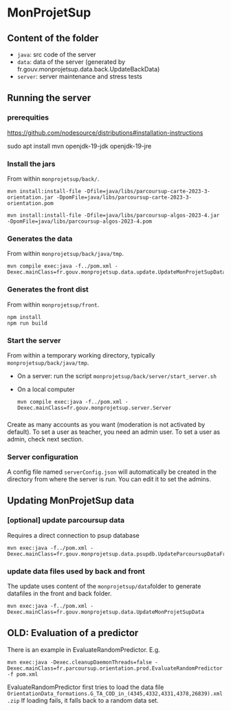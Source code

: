 # MonProjetSup

## Content of the folder

- `java`: src code of the server
- `data`: data of the server (generated by fr.gouv.monprojetsup.data.back.UpdateBackData)
- `server`: server maintenance and stress tests


## Running the server

### prerequities

https://github.com/nodesource/distributions#installation-instructions

sudo apt install mvn openjdk-19-jdk openjdk-19-jre

### Install the jars

From within `monprojetsup/back/`.

```
mvn install:install-file -Dfile=java/libs/parcoursup-carte-2023-3-orientation.jar -DpomFile=java/libs/parcoursup-carte-2023-3-orientation.pom
```

```
mvn install:install-file -Dfile=java/libs/parcoursup-algos-2023-4.jar -DpomFile=java/libs/parcoursup-algos-2023-4.pom
```

### Generates the data

From within `monprojetsup/back/java/tmp`.
```
mvn compile exec:java -f../pom.xml -Dexec.mainClass=fr.gouv.monprojetsup.data.update.UpdateMonProjetSupData
```


### Generates the front dist

From within `monprojetsup/front`.
```
npm install
npm run build
```


### Start the server
From within a temporary working directory, typically `monprojetsup/back/java/tmp`.

- On a server: run the script `monprojetsup/back/server/start_server.sh`
- On a local computer

  `mvn compile exec:java -f../pom.xml -Dexec.mainClass=fr.gouv.monprojetsup.server.Server`

### 	

Create as many accounts as you want (moderation is not activated by default).
To set a user as teacher, you need an admin user.
To set a user as admin, check next section.

### Server configuration

A config file named `serverConfig.json` will automatically be created in the directory
from where the server is run. You can edit it to set the admins.


## Updating MonProjetSup data

### [optional] update parcoursup data 
Requires a direct connection to psup database

```
mvn exec:java -f../pom.xml -Dexec.mainClass=fr.gouv.monprojetsup.data.psupdb.UpdateParcoursupDataFromPsupDB
```


### update data files used by back and front
The update uses content of the `monprojetsup/data`folder to generate datafiles in the front and back folder.

```
mvn exec:java -f../pom.xml -Dexec.mainClass=fr.gouv.monprojetsup.data.UpdateMonProjetSupData
```



## OLD: Evaluation of a predictor
There is an example in EvaluateRandomPredictor.
E.g.
```
mvn exec:java -Dexec.cleanupDaemonThreads=false -Dexec.mainClass=fr.parcoursup.orientation.prod.EvaluateRandomPredictor -f pom.xml
```

EvaluateRandomPredictor first tries to load the data file 
    `OrientationData_formations.G_TA_COD_in_(4345,4332,4331,4378,26839).xml.zip`
If loading fails, it falls back to a random data set.

